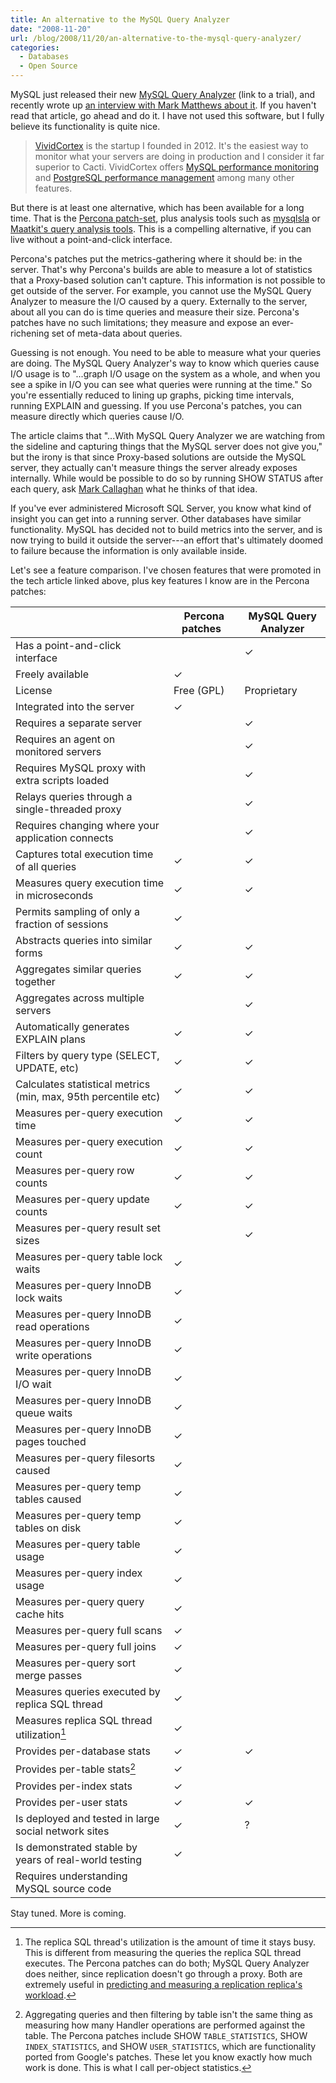 ```yaml
---
title: An alternative to the MySQL Query Analyzer
date: "2008-11-20"
url: /blog/2008/11/20/an-alternative-to-the-mysql-query-analyzer/
categories:
  - Databases
  - Open Source
---
```

MySQL just released their new [MySQL Query Analyzer](http://www.mysql.com/trials/enterprise) (link to a trial), and recently wrote up [an interview with Mark Matthews about it](http://dev.mysql.com/tech-resources/interviews/interview_mark_matthews.html). If you haven't read that article, go ahead and do it. I have not used this software, but I fully believe its functionality is quite nice.

> [VividCortex](https://vividcortex.com/) is the startup I founded in 2012. It's the easiest way to monitor what
> your servers are doing in production and I consider it far superior to Cacti. VividCortex offers [MySQL performance
> monitoring](https://vividcortex.com/monitoring/mysql/) and [PostgreSQL
> performance management](https://vividcortex.com/monitoring/postgres/) among many
> other features.

But there is at least one alternative, which has been available for a long time. That is the [Percona patch-set](http://www.percona.com/percona-lab.html), plus analysis tools such as [mysqlsla](http://hackmysql.com/mysqlsla) or [Maatkit's query analysis tools](http://www.maatkit.org/). This is a compelling alternative, if you can live without a point-and-click interface.

Percona's patches put the metrics-gathering where it should be: in the server. That's why Percona's builds are able to measure a lot of statistics that a Proxy-based solution can't capture. This information is not possible to get outside of the server. For example, you cannot use the MySQL Query Analyzer to measure the I/O caused by a query. Externally to the server, about all you can do is time queries and measure their size. Percona's patches have no such limitations; they measure and expose an ever-richening set of meta-data about queries.

Guessing is not enough. You need to be able to measure what your queries are doing. The MySQL Query Analyzer's way to know which queries cause I/O usage is to "...graph I/O usage on the system as a whole, and when you see a spike in I/O you can see what queries were running at the time." So you're essentially reduced to lining up graphs, picking time intervals, running EXPLAIN and guessing. If you use Percona's patches, you can measure directly which queries cause I/O.

The article claims that "...With MySQL Query Analyzer we are watching from the sideline and capturing things that the MySQL server does not give you," but the irony is that since Proxy-based solutions are outside the MySQL server, they actually can't measure things the server already exposes internally. While would be possible to do so by running SHOW STATUS after each query, ask [Mark Callaghan](http://mysqlha.blogspot.com/) what he thinks of that idea.

If you've ever administered Microsoft SQL Server, you know what kind of insight you can get into a running server. Other databases have similar functionality. MySQL has decided not to build metrics into the server, and is now trying to build it outside the server---an effort that's ultimately doomed to failure because the information is only available inside.

Let's see a feature comparison. I've chosen features that were promoted in the tech article linked above, plus key features I know are in the Percona patches:

| &nbsp;                                                                                   | Percona patches&nbsp;&nbsp;           | MySQL Query Analyzer                  |
| ---------------------------------------------------------------------------------------- | ------------------------------------- | ------------------------------------- |
| Has a point-and-click interface                                                          |               | &check; |
| Freely available                                                                         | &check; |               |
| License                                                                                  | Free (GPL)                            | Proprietary                           |
| Integrated into the server                                                               | &check; |               |
| Requires a separate server                                                               |               | &check; |
| Requires an agent on monitored servers                                                   |               | &check; |
| Requires MySQL proxy with extra scripts loaded                                           |               | &check; |
| Relays queries through a single-threaded proxy                                           |               | &check; |
| Requires changing where your application connects |               | &check; |
| Captures total execution time of all queries                                             | &check; | &check; |
| Measures query execution time in microseconds                                            | &check; | &check; |
| Permits sampling of only a fraction of sessions                                          | &check; |               |
| Abstracts queries into similar forms                                                     | &check; | &check; |
| Aggregates similar queries together                                                      | &check; | &check; |
| Aggregates across multiple servers                                                       |               | &check; |
| Automatically generates EXPLAIN plans                                                    | &check; | &check; |
| Filters by query type (SELECT, UPDATE, etc)                                              | &check; | &check; |
| Calculates statistical metrics (min, max, 95th percentile etc)                           | &check; | &check; |
| Measures per-query execution time                                                        | &check; | &check; |
| Measures per-query execution count                                                       | &check; | &check; |
| Measures per-query row counts                                                            | &check; | &check; |
| Measures per-query update counts                                                         | &check; | &check; |
| Measures per-query result set sizes                                                      |               | &check; |
| Measures per-query table lock waits                                                      | &check; |               |
| Measures per-query InnoDB lock waits                                                     | &check; |               |
| Measures per-query InnoDB read operations                                                | &check; |               |
| Measures per-query InnoDB write operations                                               | &check; |               |
| Measures per-query InnoDB I/O wait                                                       | &check; |               |
| Measures per-query InnoDB queue waits                                                    | &check; |               |
| Measures per-query InnoDB pages touched                                                  | &check; |               |
| Measures per-query filesorts caused                                                      | &check; |               |
| Measures per-query temp tables caused                                                    | &check; |               |
| Measures per-query temp tables on disk                                                   | &check; |               |
| Measures per-query table usage                                                           | &check; |               |
| Measures per-query index usage                                                           | &check; |               |
| Measures per-query query cache hits                                                      | &check; |               |
| Measures per-query full scans                                                            | &check; |               |
| Measures per-query full joins                                                            | &check; |               |
| Measures per-query sort merge passes                                                     | &check; |               |
| Measures queries executed by replica SQL thread     | &check; |               |
| Measures replica SQL thread utilization[^1]                                                    | &check; |               |
| Provides per-database stats                                                              | &check; | &check; |
| Provides per-table stats[^2]                          | &check; |               |
| Provides per-index stats                                                                 | &check; |               |
| Provides per-user stats                                                                  | &check; | &check; |
| Is deployed and tested in large social network sites                                     | &check; | ?                                     |
| Is demonstrated stable by years of real-world testing                                    | &check; |               |
| Requires understanding MySQL source code                                                 |               |               |

Stay tuned. More is coming.

[^1]: The replica SQL thread's utilization is the amount of time it stays busy. This is different from measuring the queries the replica SQL thread executes. The Percona patches can do both; MySQL Query Analyzer does neither, since replication doesn't go through a proxy. Both are extremely useful in [predicting and measuring a replication replica's workload](http://www.mysqlperformanceblog.com/2008/10/08/three-ways-to-know-when-a-mysql-slave-is-about-to-start-lagging/).
[^2]: Aggregating queries and then filtering by table isn't the same thing as measuring how many Handler operations are performed against the table. The Percona patches include SHOW `TABLE_STATISTICS`, SHOW `INDEX_STATISTICS`, and SHOW `USER_STATISTICS`, which are functionality ported from Google's patches. These let you know exactly how much work is done. This is what I call per-object statistics.
